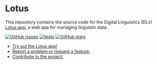# Lotus

This repository contains the source code for the Digital Linguistics (DLx) [Lotus app][app], a web app for managing linguistic data.

[![GitHub issues](https://img.shields.io/github/issues/digitallinguistics/app)][issues]
[![tests](https://github.com/digitallinguistics/app/actions/workflows/test.yml/badge.svg)](https://github.com/digitallinguistics/app/actions/workflows/test.yml)
[![GitHub stars](https://img.shields.io/github/stars/digitallinguistics/app?style=social)](https://github.com/digitallinguistics/app/stargazers)

* [Try out the Lotus app!][app]
* [Report a problem or request a feature.][new-issue]
* [Contribute to the project.](./.github/CONTRIBUTING.md)

<!-- LINKS -->
[app]:       https://app.digitallinguistics.io
[issues]:    https://github.com/digitallinguistics/app/issues
[new-issue]: https://github.com/digitallinguistics/app/issues/new
